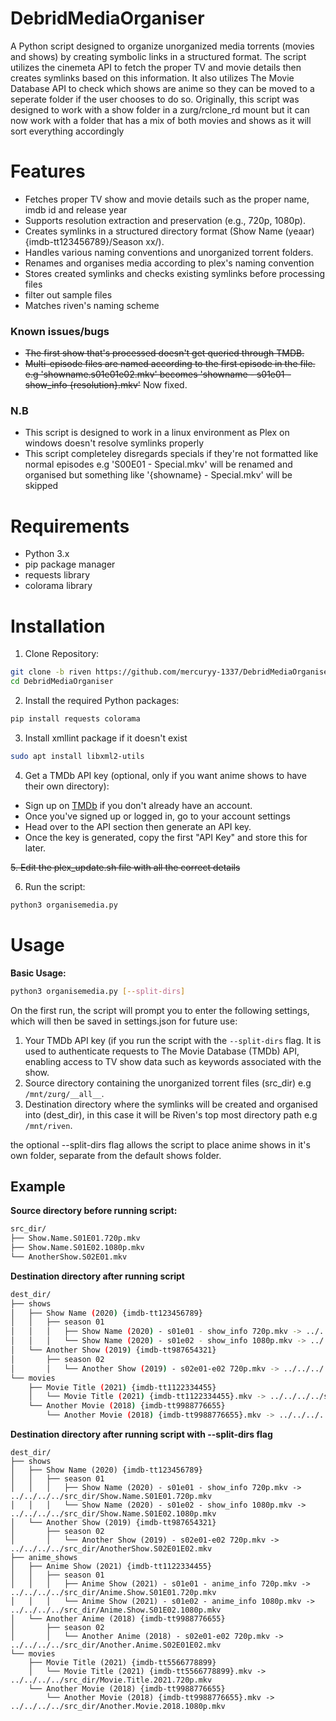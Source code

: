 # DebridMediaOrganiser
A Python script designed to organize unorganized media torrents (movies and shows) by creating symbolic links in a structured format. The script utilizes the cinemeta API to fetch the proper TV and movie details then creates symlinks based on this information. It also utilizes The Movie Database API to check which shows are anime so they can be moved to a seperate folder if the user chooses to do so.
Originally, this script was designed to work with a show folder in a zurg/rclone_rd mount but it can now work with a folder that has a mix of both movies and shows as it will sort everything accordingly

# Features
- Fetches proper TV show and movie details such as the proper name, imdb id and release year
- Supports resolution extraction and preservation (e.g., 720p, 1080p).
- Creates symlinks in a structured directory format (Show Name (yeaar) {imdb-tt123456789}/Season xx/).
- Handles various naming conventions and unorganized torrent folders.
- Renames and organises media according to plex's naming convention
- Stores created symlinks and checks existing symlinks before processing files
- filter out sample files
- Matches riven's naming scheme

### Known issues/bugs
- ~~The first show that's processed doesn't get queried through TMDB.~~
- ~~Multi-episode files are named according to the first episode in the file. e.g 'showname.s01e01e02.mkv' becomes 'showname - s01e01 - show_info {resolution}.mkv'~~ Now fixed.

### N.B
- This script is designed to work in a linux environment as Plex on windows doesn't resolve symlinks properly
- This script completeley disregards specials if they're not formatted like normal episodes e.g 'S00E01 - Special.mkv' will be renamed and organised but something like '{showname} - Special.mkv' will be skipped

# Requirements
- Python 3.x 
- pip package manager
- requests library
- colorama library

# Installation
1. Clone Repository:
``` sh
git clone -b riven https://github.com/mercuryy-1337/DebridMediaOrganiser.git
cd DebridMediaOrganiser
```
2. Install the required Python packages:
``` sh
pip install requests colorama
```
3. Install xmllint package if it doesn't exist
```sh
sudo apt install libxml2-utils
```
4. Get a TMDb API key (optional, only if you want anime shows to have their own directory):
- Sign up on [TMDb](https://www.themoviedb.org/) if you don't already have an account.
- Once you've signed up or logged in, go to your account settings
- Head over to the API section then generate an API key.
- Once the key is generated, copy the first "API Key" and store this for later.

~~5. Edit the plex_update.sh file with all the correct details~~

6. Run the script:
``` sh
python3 organisemedia.py
```

# Usage
**Basic Usage:**
```sh
python3 organisemedia.py [--split-dirs]
```
On the first run, the script will prompt you to enter the following settings, which will then be saved in settings.json for future use:
1. Your TMDb API key (if you run the script with the `--split-dirs` flag. It is used to authenticate requests to The Movie Database (TMDb) API, enabling access to TV show data such as keywords associated with the show. <br/>
2. Source directory containing the unorganized torrent files (src_dir) e.g `/mnt/zurg/__all__`. <br/>
3. Destination directory where the symlinks will be created and organised into (dest_dir), in this case it will be Riven's top most directory path e.g `/mnt/riven`. <br/>

the optional --split-dirs flag allows the script to place anime shows in it's own folder, separate from the default shows folder.


## Example
**Source directory before running script:**
``` sh
src_dir/
├── Show.Name.S01E01.720p.mkv
├── Show.Name.S01E02.1080p.mkv
└── AnotherShow.S02E01.mkv
```
**Destination directory after running script**
``` sh
dest_dir/
├── shows
│   ├── Show Name (2020) {imdb-tt123456789}
│   │   ├── season 01
│   │   │   ├── Show Name (2020) - s01e01 - show_info 720p.mkv -> ../../../../src_dir/Show.Name.S01E01.720p.mkv
│   │   │   └── Show Name (2020) - s01e02 - show_info 1080p.mkv -> ../../../../src_dir/Show.Name.S01E02.1080p.mkv
│   └── Another Show (2019) {imdb-tt987654321}
│       ├── season 02
│       │   └── Another Show (2019) - s02e01-e02 720p.mkv -> ../../../../src_dir/AnotherShow.S02E01E02.mkv
└── movies
    ├── Movie Title (2021) {imdb-tt1122334455}
    │   └── Movie Title (2021) {imdb-tt1122334455}.mkv -> ../../../../src_dir/Movie.Title.2021.720p.mkv
    └── Another Movie (2018) {imdb-tt9988776655}
        └── Another Movie (2018) {imdb-tt9988776655}.mkv -> ../../../../src_dir/Another.Movie.2018.1080p.mkv
```
**Destination directory after running script with --split-dirs flag**
```
dest_dir/
├── shows
│   ├── Show Name (2020) {imdb-tt123456789}
│   │   ├── season 01
│   │   │   ├── Show Name (2020) - s01e01 - show_info 720p.mkv -> ../../../../src_dir/Show.Name.S01E01.720p.mkv
│   │   │   └── Show Name (2020) - s01e02 - show_info 1080p.mkv -> ../../../../src_dir/Show.Name.S01E02.1080p.mkv
│   └── Another Show (2019) {imdb-tt987654321}
│       ├── season 02
│       │   └── Another Show (2019) - s02e01-e02 720p.mkv -> ../../../../src_dir/AnotherShow.S02E01E02.mkv
├── anime_shows
│   ├── Anime Show (2021) {imdb-tt1122334455}
│   │   ├── season 01
│   │   │   ├── Anime Show (2021) - s01e01 - anime_info 720p.mkv -> ../../../../src_dir/Anime.Show.S01E01.720p.mkv
│   │   │   └── Anime Show (2021) - s01e02 - anime_info 1080p.mkv -> ../../../../src_dir/Anime.Show.S01E02.1080p.mkv
│   └── Another Anime (2018) {imdb-tt9988776655}
│       ├── season 02
│       │   └── Another Anime (2018) - s02e01-e02 720p.mkv -> ../../../../src_dir/Another.Anime.S02E01E02.mkv
└── movies
    ├── Movie Title (2021) {imdb-tt5566778899}
    │   └── Movie Title (2021) {imdb-tt5566778899}.mkv -> ../../../../src_dir/Movie.Title.2021.720p.mkv
    └── Another Movie (2018) {imdb-tt9988776655}
        └── Another Movie (2018) {imdb-tt9988776655}.mkv -> ../../../../src_dir/Another.Movie.2018.1080p.mkv
```


